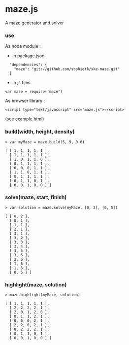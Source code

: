maze.js
=======

A maze generator and solver

### use
As node module :
- in package.json
```
  "dependencies": {
    "maze": "git://github.com/sophietk/xke-maze.git"
  }
```
- in js files
```
var maze = require('maze')
```
As browser library :
```
<script type="text/javascript" src="maze.js"></script>
```
(see example.html)

### build(width, height, density)
```
> var myMaze = maze.build(5, 9, 0.6)

[ [ 1, 1, 1, 1, 1 ],
  [ 1, 1, 1, 1, 1 ],
  [ 1, 0, 1, 1, 0 ],
  [ 0, 1, 1, 1, 1 ],
  [ 0, 0, 0, 1, 1 ],
  [ 1, 1, 0, 1, 1 ],
  [ 0, 1, 1, 1, 1 ],
  [ 0, 1, 1, 0, 1 ],
  [ 0, 0, 1, 0, 0 ] ]
```

### solve(maze, start, finish)
```
> var solution = maze.solve(myMaze, [0, 2], [0, 5])

[ [ 0, 2 ],
  [ 0, 1 ],
  [ 1, 1 ],
  [ 2, 1 ],
  [ 3, 1 ],
  [ 3, 2 ],
  [ 3, 3 ],
  [ 3, 4 ],
  [ 3, 5 ],
  [ 3, 6 ],
  [ 2, 6 ],
  [ 1, 6 ],
  [ 1, 5 ],
  [ 0, 5 ] ]
```

### highlight(maze, solution)
```
> maze.highlight(myMaze, solution)

[ [ 1, 1, 1, 1, 1 ],
  [ 2, 2, 2, 2, 1 ],
  [ 2, 0, 1, 2, 0 ],
  [ 0, 1, 1, 2, 1 ],
  [ 0, 0, 0, 2, 1 ],
  [ 2, 2, 0, 2, 1 ],
  [ 0, 2, 2, 2, 1 ],
  [ 0, 1, 1, 0, 1 ],
  [ 0, 0, 1, 0, 0 ] ]
```
